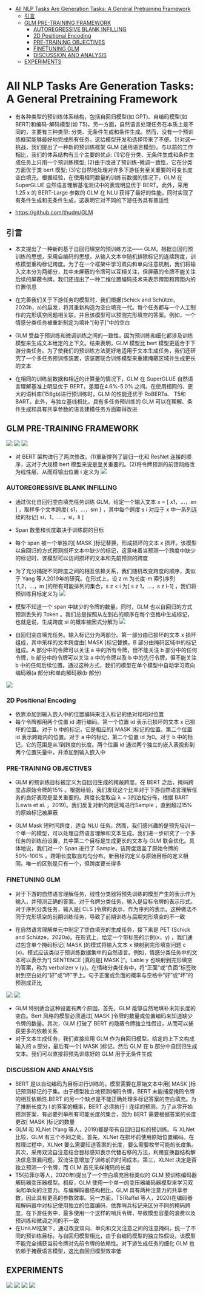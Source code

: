 <!-- TOC -->

- [All NLP Tasks Are Generation Tasks: A General Pretraining Framework](#all-nlp-tasks-are-generation-tasks-a-general-pretraining-framework)
  - [引言](#引言)
  - [GLM PRE-TRAINING FRAMEWORK](#glm-pre-training-framework)
    - [AUTOREGRESSIVE BLANK INFILLING](#autoregressive-blank-infilling)
    - [2D Positional Encoding](#2d-positional-encoding)
    - [PRE-TRAINING OBJECTIVES](#pre-training-objectives)
    - [FINETUNING GLM](#finetuning-glm)
    - [DISCUSSION AND ANALYSIS](#discussion-and-analysis)
  - [EXPERIMENTS](#experiments)

<!-- /TOC -->
# All NLP Tasks Are Generation Tasks: A General Pretraining Framework
- 有各种类型的预训练体系结构，包括自回归模型(如 GPT)、自编码模型(如 BERT)和编码-解码模型(如 T5)。另一方面，自然语言处理任务在本质上是不同的，主要有三种类型: 分类、无条件生成和条件生成。然而，没有一个预训练框架能够最好地完成所有任务，这给模型开发和选择带来了不便。针对这一挑战，我们提出了一种新的预训练框架 GLM (通用语言模型)。与以前的工作相比，我们的体系结构有三个主要的优点: (1)它在分类、无条件生成和条件生成任务上只用一个预训练模型; (2)由于改进了预训练-微调一致性，它在分类方面优于类 bert 模型; (3)它自然地处理对许多下游任务至关重要的可变长度空白填充。根据经验，在使用相同数量的训练前数据的情况下，GLM 在 SuperGLUE 自然语言理解基准测试中的表现明显优于 BERT。此外，采用1.25 x 的 BERT-Large 参数的 GLM 在 NLU 获得了最好的性能，同时实现了有条件生成和无条件生成，这表明它对不同的下游任务具有普适性

- https://github.com/thudm/GLM


## 引言
- 本文提出了一种新的基于自回归填空的预训练方法—— GLM。根据自回归预训练的思想，采用自编码的思想，从输入文本中随机排除标记的连续跨度，训练模型重构标记跨度。为了在一个框架中学习双向和单向注意机制，我们将输入文本分为两部分，其中未屏蔽的令牌可以互相关注，但屏蔽的令牌不能关注后续的屏蔽令牌。我们还提出了一种二维位置编码技术来表示跨距和跨距内的位置信息
- 在完善我们关于下游任务的模型时，我们根据(Schick and Schütze，2020b，a)的启发，将其重新构造为空白填充一代。每个任务都与一个人工制作的完形填空问题相关联，并且该模型可以预测完形填空的答案。例如，一个情感分类任务被重新制定为填补“[句子]”中的空白
- GLM 受益于预训练和微调训练之间的一致性，因为预训练和细化都涉及训练模型来生成文本给定的上下文。结果表明，GLM 模型比 bert 模型更适合于下游分类任务。为了使我们的预训练方法更好地适用于文本生成任务，我们还研究了一个多任务预训练装置，该装置联合训练模型来重建掩蔽区域并生成更长的文本

- 在相同的训练前数据和相近的计算量的情况下，GLM 在 SuperGLUE 自然语言理解基准上明显优于 BERT，差距在4.6%-5.0% 之间。在使用相同的、更大的语料库(158gb)进行预训练时，GLM 的性能还优于 RoBERTa、 T5和 BART。此外，与独立基线相比，具有多任务预训练的 GLM 可以在理解、条件生成和具有共享参数的语言建模任务方面取得改进

## GLM PRE-TRAINING FRAMEWORK
![](../../../source/images/15222320211523020322.png)
![](../../../source/images/21222320212123000322.png)
![](../../../source/images/07222320210723030322.png)

- 对 BERT 架构进行了两次修改。(1)重新排列了层归一化和 ResNet 连接的顺序，这对于大规模 bert 模型来说是至关重要的。(2)将令牌预测的前馈网络改为线性层，从而将输出位置 i 定义为
![](../../../source/images/16222320211623040322.png)


### AUTOREGRESSIVE BLANK INFILLING
- 通过优化自回归空白填充任务训练 GLM。给定一个输入文本 x = [ x1，...，xn ] ，取样多个文本跨度{ s1，...，sm } ，其中每个跨度 s i 对应于 x 中一系列连续的标记[ si，1，....，si，li ]

- Span 数量和长度取决于训练前的目标
- 每个 span 被一个单独的[ MASK ]标记替换，形成损坏的文本 x 损坏。该模型以自回归的方式预测损坏文本中缺少的标记，这意味着当预测一个跨度中缺少的标记时，该模型可以访问损坏的文本和先前预测的跨度
- 为了充分捕捉不同跨度之间的相互依赖关系，我们随机改变跨度的顺序，类似于 Yang 等人2019年的研究。在形式上，设 z m 为长度-m 索引序列[1,2，...，m ]的所有可能排列的集合，s z < i 为[ s z 1，...，s z i-1] ，我们将预训练目标定义为
![](../../../source/images/34232320213423060323.png)

- 模型不知道一个 span 中缺少的令牌的数量。同时，GLM 也以自回归的方式预测丢失的 Token 。我们总是按照从左到右的顺序在每个空格中生成标记，也就是说，生成跨度 si 的概率被因式分解为
![](../../../source/images/11232320211123070323.png)

- 自回归空白填充任务。输入标记分为两部分。第一部分由已损坏的文本 x 损坏组成，其中采样的文本跨度由[ MASK ]标记替换。B 部分由掩码区域中的标记组成。A 部分中的令牌可以关注 a 中的所有令牌，但不能关注 b 部分中的任何令牌，b 部分中的令牌可以关注 a 中的令牌以及 b 中的先行令牌，但不能关注 b 中的任何后续位置。通过这种方式，我们的模型在单个模型中自动学习双向编码器(a 部分)和单向解码器(b 部分)

![](../../../source/images/25232320212523090323.png)

### 2D Positional Encoding
- 依靠添加到输入嵌入中的位置编码来注入标记的绝对和相对位置
- 每个令牌都用两个位置 id 进行编码。第一个位置 id 表示已损坏的文本 x 已损坏的位置。对于 b 中的标记，它是相应的[ MASK ]标记的位置。第二个位置 id 表示跨距内的位置。对于 a 中的标记，第二个位置 id 为0。对于 b 中的标记，它的范围是从1到跨度的长度。两个位置 id 通过两个独立的嵌入表投影到两个位置矢量中，并添加到输入嵌入中

### PRE-TRAINING OBJECTIVES
- GLM 的预训练目标被定义为自回归生成的掩蔽跨度。在 BERT 之后，掩码跨度占原始令牌的15% 。根据经验，我们发现这个比率对于下游自然语言理解任务的良好表现是至关重要的。跨度长度取自 λ = 3的泊松分佈，根据 BART (Lewis et al. ，2019)。我们反复对新的跨区域进行Sample ，直到超过15% 的原始标记被屏蔽

- GLM Mask 短时间跨度，适合 NLU 任务。然而，我们感兴趣的是预先培训一个单一的模型，可以处理自然语言理解和文本生成。我们进一步研究了一个多任务的训练前设置，其中第二个目标是生成更长的文本与 GLM 联合优化。具体地说，我们对一个 Span 进行了 Sample，该跨度涵盖了原始令牌的50%-100% 。跨距长度取自均匀分布。新目标的定义与原始目标的定义相同。唯一的区别是只有一个，但跨度要长得多

### FINETUNING GLM
- 对于下游的自然语言理解任务，线性分类器将预先训练的模型产生的表示作为输入，并预测正确的答案。对于令牌分类任务，输入是目标令牌的表示形式。对于序列分类任务，输入是[ CLS ]令牌的表示，作为序列的表示。这种做法不同于完形填空的前期训练任务，导致了前期训练与后期完形填空的不一致

- 在自然语言理解单元中制定了空白填充的生成任务，接下来是 PET (Schick and Schütze，2020a)。在形式上，给定一个带标签的示例(x，y) ，我们通过包含单个掩码标记[ MASK ]的模式将输入文本 x 映射到完形填空问题 c (x)。模式应该类似于预训练数据集中的自然语言。例如，情感分类任务中的文本可以表示为“[ SENTENCE ]真的是[ MASK ]”。Lable y 也映射到完形填空的答案，称为 verbalizer v (y)。在情绪分类任务中，将“正面”或“负面”标签映射到空白处的“好”或“坏”字上。句子正面或负面的概率与空格中“好”或“坏”的预测成正比

![](../../../source/images/32232320213223180323.png)
![](../../../source/images/35232320213523190323.png)
- GLM 特别适合这种设置有两个原因。首先，GLM 能够自然地填补未知长度的空白。Bert 风格的模型必须通过[ MASK ]令牌的数量或位置编码来知道缺少令牌的数量。其次，GLM 打破了 BERT 的隐蔽令牌独立性假设，从而可以捕获更多的依赖关系
- 对于文本生成任务，我们直接应用 GLM 作为自回归模型。给定的上下文构成输入的 a 部分，最后有一个[ MASK ]标记。然后 GLM 在 b 部分中自回归生成文本。我们可以直接将预先训练好的 GLM 用于无条件生成

### DISCUSSION AND ANALYSIS
- BERT 是以自动编码为目标进行训练的。模型需要在原始文本中用[ MASK ]标记预测标记的子集。由于模型独立地预测掩码令牌，BERT 未能捕捉掩码令牌的相互依赖性.BERT 的另一个缺点是不能正确处理多标记答案的空白填充。为了推断长度为 l 的答案的概率，BERT 必须执行 l 连续的预测。为了从零开始预测答案，有必要列举所有可能长度的集合，因为 BERT 需要根据答案的长度更改[ MASK ]标记的数量
- GLM 和 XLNet (Yang 等人，2019)都是带有自回归目标的预训练。与 XLNet 比较，GLM 有三个不同之处。首先，XLNet 在损坏前使用原始位置编码。在推理过程中，XLNet 要么需要知道答案的长度，要么需要枚举可能的长度集。其次，采用双流自注意结合目标感知表示代替右移的方法，利用变换器结构解决信息泄漏问题。双流注意增加了训练前的时间成本。第三，XLNet 决定是否独立预测一个令牌，而 GLM 首先采样掩码的长度
- T5(拉菲尔等人，2020年)提出了一个空白填充目标类似的 GLM 预训练编码器解码器变压器模型。相反，GLM 使用一个单一的变压器编码器模型来学习双向和单向的注意力。与编解码器结构相比，GLM 具有两种注意力的共享参数，因此具有更高的参数效率。另一方面，T5(Raffel 等人，2020)在编码器和解码器中对标记使用独立的位置编码，依靠哨兵标记来区分不同的掩码跨度。在下游任务中，最多使用一个这样的哨兵令牌，导致模型容量的浪费以及预训练和微调之间的不一致
- 在UniLM框架下，通过改变双向、单向和交叉注意之间的注意掩码，统一了不同的预训练目标。与自回归模型相比，由于自编码模型的独立性假设，该模型不能完全捕获当前令牌对先前令牌的依赖性。对下游生成任务的细化 GLM 也依赖于掩蔽语言模型，这比自回归模型效率低

## EXPERIMENTS
![](../../../source/images/08232320210823300323.png)
![](../../../source/images/42232320214223300323.png)
![](../../../source/images/05232320210523310323.png)
![](../../../source/images/38232320213823310323.png)

